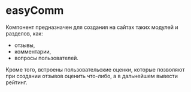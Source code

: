 # easyComm

Компонент предназначен для создания на сайтах таких модулей и разделов, как:

* отзывы,
* комментарии,
* вопросы пользователей.

Кроме того, встроены пользовательские оценки, которые позволяют при создании отзывов оценить что-либо, а в дальнейшем вывести рейтинг.
